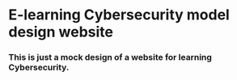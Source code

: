 # E-learning Cybersecurity model design website

### This is just a mock design of a website for learning Cybersecurity.
